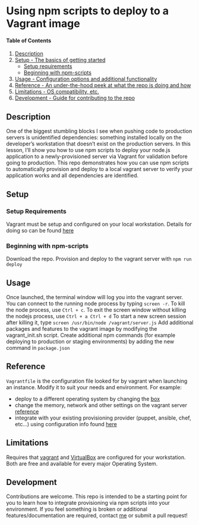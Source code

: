 # Using npm scripts to deploy to a Vagrant image

#### Table of Contents

1. [Description](#description)
1. [Setup - The basics of getting started](#setup)
    * [Setup requirements](#setup-requirements)
    * [Beginning with npm-scripts](#beginning-with-npm-scripts)
1. [Usage - Configuration options and additional functionality](#usage)
1. [Reference - An under-the-hood peek at what the repo is doing and how](#reference)
1. [Limitations - OS compatibility, etc.](#limitations)
1. [Development - Guide for contributing to the repo](#development)

## Description
One of the biggest stumbling blocks I see when pushing code to production servers is unidentified dependencies: something installed locally on the developer’s workstation that doesn’t exist on the production servers. In this lesson, I’ll show you how to use npm scripts to deploy your node.js application to a newly-provisioned server via Vagrant for validation before going to production. This repo demonstrates how you can use npm scripts to automatically provision and deploy to a local vagrant server to verify your application works and all dependencies are identified.

## Setup
### Setup Requirements
Vagrant must be setup and configured on your local workstation. Details for doing so can be found [here](https://www.vagrantup.com/docs/installation/)

### Beginning with npm-scripts
Download the repo.
Provision and deploy to the vagrant server with `npm run deploy`

## Usage
Once launched, the terminal window will log you into the vagrant server. You can connect to the running node process by typing `screen -r`.
To kill the node process, use `Ctrl + c`. To exit the screen window without killing the nodejs process, use `Ctrl + a Ctrl + d`
To start a new screen session after killing it, type `screen /usr/bin/node /vagrant/server.js`
Add additional packages and features to the vagrant image by modifying the vagrant_init.sh script.
Create additional npm commands (for example deploying to production or staging environments) by adding the new command in `package.json`

## Reference
`Vagrantfile` is the configuration file looked for by vagrant when launching an instance. Modify it to suit your needs and environment. For example:
* deploy to a different operating system by changing the [box](https://atlas.hashicorp.com/boxes/search)
* change the memory, network and other settings on the vagrant server [reference](https://www.vagrantup.com/docs/vagrantfile/machine_settings.html)
* integrate with your existing provisioning provider (puppet, ansible, chef, etc...) using configuration info found [here](https://www.vagrantup.com/docs/provisioning/)

## Limitations
Requires that [vagrant](https://www.vagrantup.com/) and [VirtualBox](https://www.virtualbox.org/wiki/Downloads) are configured for your workstation. Both are free and available for every major Operating System.

## Development
Contributions are welcome. This repo is intended to be a starting point for you to learn how to integrate provisioning via npm scripts into your environment. If you feel something is broken or additional features/documentation are required, contact [me](https://github.com/rekibnikufesin) or submit a pull request!